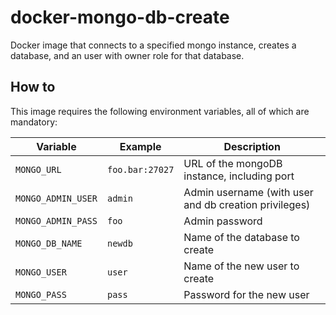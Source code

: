 # docker-mongo-db-create

Docker image that connects to a specified mongo instance, creates a database, and an user with owner role for that database.

## How to

This image requires the following environment variables, all of which are mandatory:

| Variable           | Example         | Description                                           |
|--------------------|-----------------|-------------------------------------------------------|
| `MONGO_URL`        | `foo.bar:27027` | URL of the mongoDB instance, including port          |
| `MONGO_ADMIN_USER` | `admin`         | Admin username (with user and db creation privileges) |
| `MONGO_ADMIN_PASS` | `foo`           | Admin password                                        |
| `MONGO_DB_NAME`    | `newdb`         | Name of the database to create                        |
| `MONGO_USER`       | `user`          | Name of the new user to create                        |
| `MONGO_PASS`       | `pass`          | Password for the new user                             |